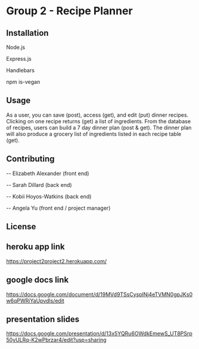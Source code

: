 # Group 2 - Recipe Planner

## Installation
Node.js

Express.js

Handlebars

npm is-vegan

## Usage
As a user, you can save (post), access (get), and edit (put) dinner recipes. Clicking on one recipe returns (get) a list of ingredients. From the database of recipes, users can build a 7 day dinner plan (post & get). The dinner plan will also produce a grocery list of ingredients listed in each recipe table (get). 

## Contributing
-- Elizabeth Alexander (front end)

-- Sarah Dillard (back end)

-- Kobii Hoyos-Watkins (back end)

-- Angela Yu (front end / project manager)


## License

## heroku app link
https://project2project2.herokuapp.com/

## google docs link
https://docs.google.com/document/d/19MVd9TSsCysplNj4eTVMN0gpJKs0w6qPWRiYaUpvdls/edit

## presentation slides
https://docs.google.com/presentation/d/13x5YQRu6OWdkEmewS_UT8PSrp50yULRq-K2wPbrzar4/edit?usp=sharing
